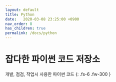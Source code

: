 ```yaml
---
layout: default
title: Python
date:   2020-03-08 23:25:00 +0900
nav_order: 8
has_children: true
permalink: /docs/python
---
```


# 잡다한 파이썬 코드 저장소

개발, 점검, 작업시 사용한 파이썬 코드
{: .fs-6 .fw-300 }
